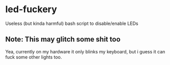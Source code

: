 # led-fuckery
Useless (but kinda harmful) bash script to disable/enable LEDs

## Note: This may glitch some shit too
Yea, currently on my hardware it only blinks my keyboard, but i guess it can fuck some other lights too.
